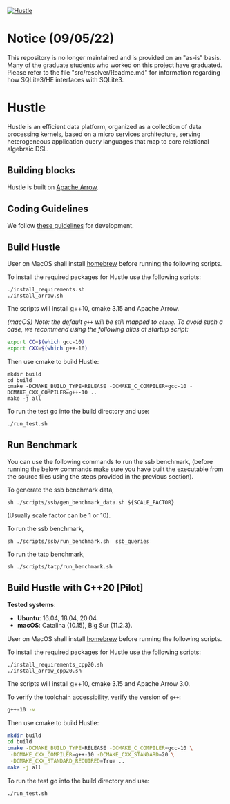 [![Hustle](https://circleci.com/gh/UWHustle/hustle.svg?style=shield)](https://circleci.com/gh/UWHustle/hustle)

# Notice (09/05/22)

This repository is no longer maintained and is provided on an "as-is" basis.
Many of the graduate students who worked on this project have graduated.
Please refer to the file "src/resolver/Readme.md" for information regarding how SQLite3/HE
interfaces with SQLite3.

# Hustle
Hustle is an efficient data platform, organized as a collection of data processing kernels, based on a micro services architecture, serving heterogeneous application query languages that map to core relational algebraic DSL.

## Building blocks
Hustle is built on [Apache Arrow](https://github.com/apache/arrow). 

## Coding Guidelines
We follow [these guidelines](https://arrow.apache.org/docs/developers/cpp/development.html) for development.

## Build Hustle

User on MacOS shall install [homebrew](https://brew.sh/) before running the following scripts.

To install the required packages for Hustle use the following scripts:

```shell
./install_requirements.sh
./install_arrow.sh
```
The scripts will install g++10, cmake 3.15 and Apache Arrow. 

*(macOS) Note: the default `g++` will be still mapped to `clang`. To avoid such a case, we recommend using the following alias at startup script:*

```bash
export CC=$(which gcc-10)
export CXX=$(which g++-10)
```



Then use cmake to build Hustle:
```shell
mkdir build
cd build
cmake -DCMAKE_BUILD_TYPE=RELEASE -DCMAKE_C_COMPILER=gcc-10 -DCMAKE_CXX_COMPILER=g++-10 .. 
make -j all  
```

To run the test go into the build directory and use:
```shell
./run_test.sh 
```


## Run Benchmark

You can use the following commands to run the ssb benchmark, (before running the below commands make sure you have built the executable from the source files using the steps provided in the previous section).

To generate the ssb benchmark data, 

```
sh ./scripts/ssb/gen_benchmark_data.sh ${SCALE_FACTOR}
```
(Usually scale factor can be 1 or 10).


To run the ssb benchmark,

```
sh ./scripts/ssb/run_benchmark.sh  ssb_queries
```

To run the tatp benchmark,

```
sh ./scripts/tatp/run_benchmark.sh 
```

## Build Hustle with C++20 [Pilot]

**Tested systems**:

- **Ubuntu**: 16.04, 18.04, 20.04. 
- **macOS**: Catalina (10.15), Big Sur (11.2.3).

User on MacOS shall install [homebrew](https://brew.sh/) before running the following scripts.

To install the required packages for Hustle use the following scripts:

```shell
./install_requirements_cpp20.sh
./install_arrow_cpp20.sh
```

The scripts will install g++10, cmake 3.15 and Apache Arrow 3.0. 

To verify the toolchain accessibility, verify the version of `g++`:

```bash
g++-10 -v
```


Then use cmake to build Hustle:

```bash
mkdir build
cd build
cmake -DCMAKE_BUILD_TYPE=RELEASE -DCMAKE_C_COMPILER=gcc-10 \
 -DCMAKE_CXX_COMPILER=g++-10 -DCMAKE_CXX_STANDARD=20 \
 -DCMAKE_CXX_STANDARD_REQUIRED=True .. 
make -j all  
```

To run the test go into the build directory and use:

```
./run_test.sh 
```

